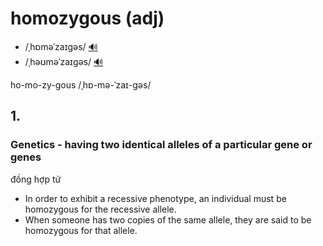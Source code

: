 # homozygous (adj)

- /ˌhɒməˈzaɪɡəs/ [🔊](https://www.oxfordlearnersdictionaries.com/media/english/uk_pron/h/hom/homoz/homozygous__gb_1.mp3)
- /ˌhəʊməˈzaɪɡəs/ [🔊](https://www.oxfordlearnersdictionaries.com/media/english/us_pron/h/hom/homoz/homozygous__us_2.mp3)

ho-mo-zy-gous /ˌhɒ-mə-ˈzaɪ-ɡəs/

## 1.

### Genetics - having two identical alleles of a particular gene or genes

đồng hợp tử

- In order to exhibit a recessive phenotype, an individual must be homozygous for the recessive allele.
- When someone has two copies of the same allele, they are said to be homozygous for that allele.